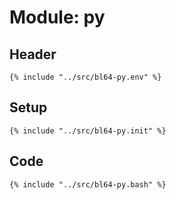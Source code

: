 # Module: py

## Header

```shell
{% include "../src/bl64-py.env" %}
```

## Setup

```shell
{% include "../src/bl64-py.init" %}
```

## Code

```shell
{% include "../src/bl64-py.bash" %}
```
